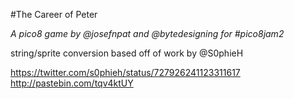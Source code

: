 #The Career of Peter

_A pico8 game by @josefnpat and @bytedesigning for #pico8jam2_

string/sprite conversion based off of work by @S0phieH

https://twitter.com/s0phieh/status/727926241123311617
http://pastebin.com/tqv4ktUY
